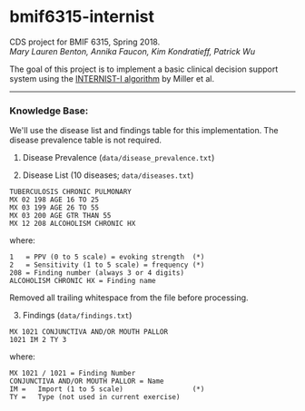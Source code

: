# bmif6315-internist
CDS project for BMIF 6315, Spring 2018.<br>
_Mary Lauren Benton, Annika Faucon, Kim Kondratieff, Patrick Wu_


The goal of this project is to implement a basic clinical decision support system using the [INTERNIST-I algorithm](http://www.nejm.org/doi/full/10.1056/NEJM198208193070803) by Miller et al.

---

### Knowledge Base:

We'll use the disease list and findings table for this implementation. The disease prevalence table is not required.

1. Disease Prevalence (`data/disease_prevalence.txt`)

2. Disease List (10 diseases; `data/diseases.txt`)

  ```
  TUBERCULOSIS CHRONIC PULMONARY
  MX 02 198 AGE 16 TO 25
  MX 03 199 AGE 26 TO 55
  MX 03 200 AGE GTR THAN 55
  MX 12 208 ALCOHOLISM CHRONIC HX
  ```

  where:

  ```
  1   = PPV (0 to 5 scale) = evoking strength  (*)
  2   = Sensitivity (1 to 5 scale) = frequency (*)
  208 = Finding number (always 3 or 4 digits)
  ALCOHOLISM CHRONIC HX = Finding name
  ```

  Removed all trailing whitespace from the file before processing.

3. Findings (`data/findings.txt`)

  ```
  MX 1021 CONJUNCTIVA AND/OR MOUTH PALLOR
  1021 IM 2 TY 3
  ```

  where:
  ```
  MX 1021 / 1021 = Finding Number
  CONJUNCTIVA AND/OR MOUTH PALLOR = Name
  IM =   Import (1 to 5 scale)                 (*)
  TY =   Type (not used in current exercise)
  ```
